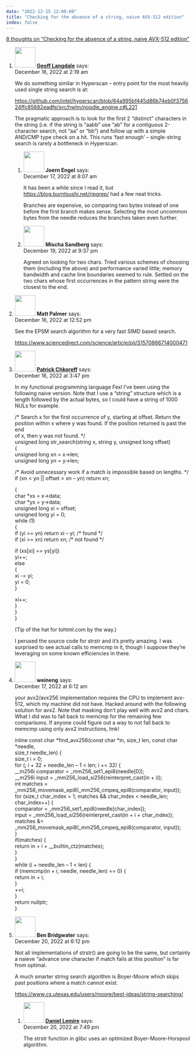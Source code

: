 ```yaml
---
date: "2022-12-15 12:00:00"
title: "Checking for the absence of a string, naive AVX-512 edition"
index: false
---
```


[8 thoughts on &ldquo;Checking for the absence of a string, naive AVX-512 edition&rdquo;](/lemire/blog/2022/12-15-checking-for-the-absence-of-a-string-naive-avx-512-edition)

<ol class="comment-list">
<li id="comment-648447" class="comment even thread-even depth-1 parent">
<div class="comment-author vcard">
<img alt src="https://secure.gravatar.com/avatar/02d257cd405544564222bbdf504ef4d7?s=56&#038;d=mm&#038;r=g" srcset="https://secure.gravatar.com/avatar/02d257cd405544564222bbdf504ef4d7?s=112&#038;d=mm&#038;r=g 2x" class="avatar avatar-56 photo" height="56" width="56" decoding="async" /> <b class="fn"><a href="http://branchfree.org" class="url" rel="ugc external nofollow">Geoff Langdale</a></b> <span class="says">says:</span> </div>
<div class="comment-metadata"><time datetime="2022-12-16T02:19:28+00:00">December 16, 2022 at 2:19 am</time></a> </div>
<div class="comment-content">
<p>We do something similar in Hyperscan &#8211; entry point for the most heavily used single string search is at: </p>
<p><a href="https://github.com/intel/hyperscan/blob/64a995bf445d86b74eb0f375624ffc85682eadfe/src/hwlm/noodle_engine.c#L221" rel="nofollow ugc">https://github.com/intel/hyperscan/blob/64a995bf445d86b74eb0f375624ffc85682eadfe/src/hwlm/noodle_engine.c#L221</a></p>
<p>The pragmatic approach is to look for the first 2 &ldquo;distinct&rdquo; characters in the string (i.e. if the string is &ldquo;aabb&rdquo; use &ldquo;ab&rdquo; for a contiguous 2-character search, not &ldquo;aa&rdquo; or &ldquo;bb&rdquo;) and follow up with a simple AND/CMP type check on a hit. This runs &lsquo;fast enough&rsquo; &#8211; single-string search is rarely a bottleneck in Hyperscan.</p>
</div>
<ol class="children">
<li id="comment-648467" class="comment odd alt depth-2">
<div class="comment-author vcard">
<img alt src="https://secure.gravatar.com/avatar/72e7f08e482f8d7d3b2ef42710ffe47d?s=56&#038;d=mm&#038;r=g" srcset="https://secure.gravatar.com/avatar/72e7f08e482f8d7d3b2ef42710ffe47d?s=112&#038;d=mm&#038;r=g 2x" class="avatar avatar-56 photo" height="56" width="56" decoding="async" /> <b class="fn">Joern Engel</b> <span class="says">says:</span> </div>
<div class="comment-metadata"><time datetime="2022-12-17T08:07:42+00:00">December 17, 2022 at 8:07 am</time></a> </div>
<div class="comment-content">
<p>It has been a while since I read it, but <a href="https://blog.burntsushi.net/ripgrep/" rel="nofollow ugc">https://blog.burntsushi.net/ripgrep/</a> had a few neat tricks.</p>
<p>Branches are expensive, so comparing two bytes instead of one before the first branch makes sense. Selecting the most uncommon bytes from the needle reduces the branches taken even further.</p>
</div>
</li>
<li id="comment-648497" class="comment even depth-2">
<div class="comment-author vcard">
<img alt src="https://secure.gravatar.com/avatar/693444e5424f08503eb24d00d37271c1?s=56&#038;d=mm&#038;r=g" srcset="https://secure.gravatar.com/avatar/693444e5424f08503eb24d00d37271c1?s=112&#038;d=mm&#038;r=g 2x" class="avatar avatar-56 photo" height="56" width="56" loading="lazy" decoding="async" /> <b class="fn">Mischa Sandberg</b> <span class="says">says:</span> </div>
<div class="comment-metadata"><time datetime="2022-12-19T21:37:03+00:00">December 19, 2022 at 9:37 pm</time></a> </div>
<div class="comment-content">
<p>Agreed on looking for two chars. Tried various schemes of choosing them (including the above) and performance varied little; memory bandwidth and cache line boundaries seemed to rule. Settled on the two chars whose first occurrences in the pattern string were the closest to the end.</p>
</div>
</li>
</ol>
</li>
<li id="comment-648456" class="comment odd alt thread-odd thread-alt depth-1">
<div class="comment-author vcard">
<img alt src="https://secure.gravatar.com/avatar/03f43ed76893838269f44c451d2ed653?s=56&#038;d=mm&#038;r=g" srcset="https://secure.gravatar.com/avatar/03f43ed76893838269f44c451d2ed653?s=112&#038;d=mm&#038;r=g 2x" class="avatar avatar-56 photo" height="56" width="56" loading="lazy" decoding="async" /> <b class="fn">Matt Palmer</b> <span class="says">says:</span> </div>
<div class="comment-metadata"><time datetime="2022-12-16T12:52:57+00:00">December 16, 2022 at 12:52 pm</time></a> </div>
<div class="comment-content">
<p>See the EPSM search algorithm for a very fast SIMD based search.</p>
<p><a href="https://www.sciencedirect.com/science/article/pii/S1570866714000471" rel="nofollow ugc">https://www.sciencedirect.com/science/article/pii/S1570866714000471</a></p>
</div>
</li>
<li id="comment-648460" class="comment even thread-even depth-1">
<div class="comment-author vcard">
<img alt src="https://secure.gravatar.com/avatar/5d109eafc0efd7fe6e5ef707c0a75fa4?s=56&#038;d=mm&#038;r=g" srcset="https://secure.gravatar.com/avatar/5d109eafc0efd7fe6e5ef707c0a75fa4?s=112&#038;d=mm&#038;r=g 2x" class="avatar avatar-56 photo" height="56" width="56" loading="lazy" decoding="async" /> <b class="fn"><a href="https://fexl.com" class="url" rel="ugc external nofollow">Patrick Chkoreff</a></b> <span class="says">says:</span> </div>
<div class="comment-metadata"><time datetime="2022-12-16T15:47:40+00:00">December 16, 2022 at 3:47 pm</time></a> </div>
<div class="comment-content">
<p>In my functional programming language Fexl I&rsquo;ve been using the following naive version. Note that I use a &ldquo;string&rdquo; structure which is a length followed by the actual bytes, so I could have a string of 1000 NULs for example.</p>
<p>/* Search x for the first occurrence of y, starting at offset. Return the<br/>
position within x where y was found. If the position returned is past the end<br/>
of x, then y was not found. */<br/>
unsigned long str_search(string x, string y, unsigned long offset)<br/>
{<br/>
unsigned long xn = x-&gt;len;<br/>
unsigned long yn = y-&gt;len;</p>
<p> /* Avoid unnecessary work if a match is impossible based on lengths. */<br/>
if (xn &lt; yn || offset &gt; xn &#8211; yn) return xn;</p>
<p> {<br/>
char *xs = x-&gt;data;<br/>
char *ys = y-&gt;data;<br/>
unsigned long xi = offset;<br/>
unsigned long yi = 0;<br/>
while (1)<br/>
{<br/>
if (yi &gt;= yn) return xi &#8211; yi; /* found */<br/>
if (xi &gt;= xn) return xn; /* not found */</p>
<p> if (xs[xi] == ys[yi])<br/>
yi++;<br/>
else<br/>
{<br/>
xi -= yi;<br/>
yi = 0;<br/>
}</p>
<p> xi++;<br/>
}<br/>
}<br/>
}</p>
<p>(Tip of the hat for tohtml.com by the way.)</p>
<p>I perused the source code for strstr and it&rsquo;s pretty amazing. I was surprised to see actual calls to memcmp in it, though I suppose they&rsquo;re leveraging on some known efficiencies in there.</p>
</div>
</li>
<li id="comment-648465" class="comment odd alt thread-odd thread-alt depth-1">
<div class="comment-author vcard">
<img alt src="https://secure.gravatar.com/avatar/90a974556e81a7a479a4cb82de9dc5fa?s=56&#038;d=mm&#038;r=g" srcset="https://secure.gravatar.com/avatar/90a974556e81a7a479a4cb82de9dc5fa?s=112&#038;d=mm&#038;r=g 2x" class="avatar avatar-56 photo" height="56" width="56" loading="lazy" decoding="async" /> <b class="fn">weineng</b> <span class="says">says:</span> </div>
<div class="comment-metadata"><time datetime="2022-12-17T06:12:49+00:00">December 17, 2022 at 6:12 am</time></a> </div>
<div class="comment-content">
<p>your avx2/avx256 implementation requires the CPU to implement avx-512, which my machine did not have. Hacked around with the following solution for avx2. Note that masking don&rsquo;t play well with avx2 and chars. What I did was to fall back to memcmp for the remaining few comparisons. If anyone could figure out a way to not fall back to memcmp using only avx2 instructions, lmk!</p>
<p>inline const char *find_avx256(const char *in, size_t len, const char *needle,<br/>
size_t needle_len) {<br/>
size_t i = 0;<br/>
for (; i + 32 + needle_len &#8211; 1 &lt; len; i += 32) {<br/>
__m256i comparator = _mm256_set1_epi8(needle[0]);<br/>
__m256i input = _mm256_load_si256(reinterpret_cast(in + i));<br/>
int matches = _mm256_movemask_epi8(_mm256_cmpeq_epi8(comparator, input));<br/>
for (size_t char_index = 1; matches &amp;&amp; char_index &lt; needle_len; char_index++) {<br/>
comparator = _mm256_set1_epi8(needle[char_index]);<br/>
input = _mm256_load_si256(reinterpret_cast(in + i + char_index));<br/>
matches &amp;= _mm256_movemask_epi8(_mm256_cmpeq_epi8(comparator, input));<br/>
}<br/>
if(matches) {<br/>
return in + i + __builtin_ctz(matches);<br/>
}<br/>
}<br/>
while (i + needle_len &#8211; 1 &lt; len) {<br/>
if (memcmp(in + i, needle, needle_len) == 0) {<br/>
return in + i;<br/>
}<br/>
++i;<br/>
}<br/>
return nullptr;<br/>
}</p>
</div>
</li>
<li id="comment-648504" class="comment even thread-even depth-1 parent">
<div class="comment-author vcard">
<img alt src="https://secure.gravatar.com/avatar/7a31aade60f527b641825da317cbb524?s=56&#038;d=mm&#038;r=g" srcset="https://secure.gravatar.com/avatar/7a31aade60f527b641825da317cbb524?s=112&#038;d=mm&#038;r=g 2x" class="avatar avatar-56 photo" height="56" width="56" loading="lazy" decoding="async" /> <b class="fn">Ben Bridgwater</b> <span class="says">says:</span> </div>
<div class="comment-metadata"><time datetime="2022-12-20T18:12:26+00:00">December 20, 2022 at 6:12 pm</time></a> </div>
<div class="comment-content">
<p>Not all implementations of strstr() are going to be the same, but certainly a naieve &ldquo;advance one character if match fails at this position&rdquo; is far from optimal.</p>
<p>A much smarter string search algorithm is Boyer-Moore which skips past positions where a match cannot exist.</p>
<p><a href="https://www.cs.utexas.edu/users/moore/best-ideas/string-searching/" rel="nofollow ugc">https://www.cs.utexas.edu/users/moore/best-ideas/string-searching/</a></p>
</div>
<ol class="children">
<li id="comment-648505" class="comment byuser comment-author-lemire bypostauthor odd alt depth-2">
<div class="comment-author vcard">
<img alt src="https://secure.gravatar.com/avatar/2ca999bef9535950f5b84281a4dab006?s=56&#038;d=mm&#038;r=g" srcset="https://secure.gravatar.com/avatar/2ca999bef9535950f5b84281a4dab006?s=112&#038;d=mm&#038;r=g 2x" class="avatar avatar-56 photo" height="56" width="56" loading="lazy" decoding="async" /> <b class="fn"><a href="https://lemire.me/en/" class="url" rel="ugc">Daniel Lemire</a></b> <span class="says">says:</span> </div>
<div class="comment-metadata"><time datetime="2022-12-20T19:49:16+00:00">December 20, 2022 at 7:49 pm</time></a> </div>
<div class="comment-content">
<p>The strstr function in glibc uses an optimized Boyer-Moore-Horspool algorithm.</p>
</div>
</li>
</ol>
</li>
</ol>
